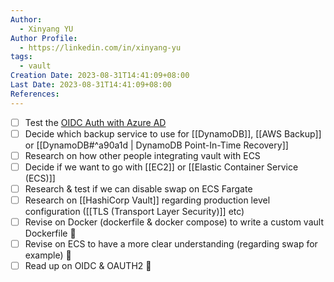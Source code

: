 ```yaml
---
Author:
  - Xinyang YU
Author Profile:
  - https://linkedin.com/in/xinyang-yu
tags:
  - vault
Creation Date: 2023-08-31T14:41:09+08:00
Last Date: 2023-08-31T14:41:09+08:00
References:
---
```

- [ ] Test the  [OIDC Auth with Azure AD](https://developer.hashicorp.com/vault/tutorials/auth-methods/oidc-auth-azure#lab-setup)
- [ ] Decide which backup service to use for [[DynamoDB]], [[AWS Backup]] or [[DynamoDB#^a90a1d | DynamoDB Point-In-Time Recovery]]
- [ ] Research on how other people integrating vault with ECS
- [ ] Decide if we want to go with [[EC2]] or [[Elastic Container Service (ECS)]]
- [ ] Research & test if we can disable swap on ECS Fargate
- [ ] Research on [[HashiCorp Vault]] regarding production level configuration ([[TLS (Transport Layer Security)]] etc)
- [ ] Revise on Docker (dockerfile & docker compose) to write a custom vault Dockerfile 🔴
- [ ] Revise on ECS to have a more clear understanding (regarding swap for example) 🔴
- [ ] Read up on OIDC & OAUTH2 🔴